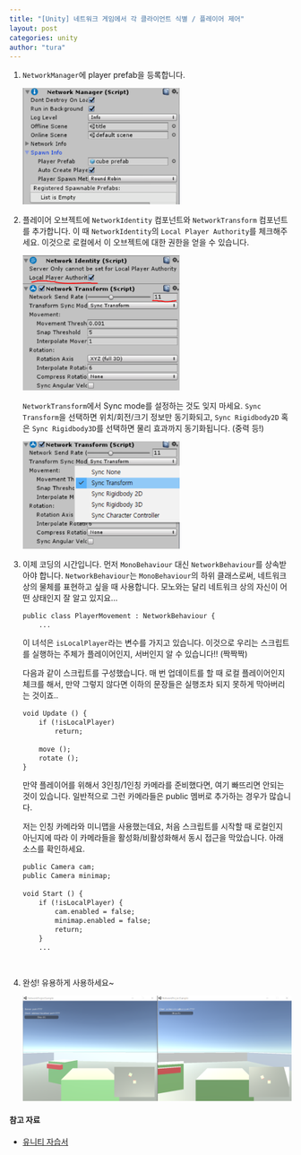```yaml
---
title: "[Unity] 네트워크 게임에서 각 클라이언트 식별 / 플레이어 제어"
layout: post
categories: unity
author: "tura"
---
```


1. `NetworkManager`에 player prefab을 등록합니다.

   <img src="/images/2017/unity-network-player-movement/network-manager-spawn.PNG" width="280" />

   <br/>

2. 플레이어 오브젝트에 `NetworkIdentity` 컴포넌트와 `NetworkTransform` 컴포넌트를 추가합니다.
   이 때 `NetworkIdentity`의 `Local Player Authority`를 체크해주세요.
   이것으로 로컬에서 이 오브젝트에 대한 권한을 얻을 수 있습니다.

   <img src="/images/2017/unity-network-player-movement/player-components.PNG" width="280" />

   `NetworkTransform`에서 Sync mode를 설정하는 것도 잊지 마세요.
   `Sync Transform`을 선택하면 위치/회전/크기 정보만 동기화되고,
   `Sync Rigidbody2D` 혹은 `Sync Rigidbody3D`를 선택하면 물리 효과까지 동기화됩니다. (중력 등!)

   <img src="/images/2017/unity-network-player-movement/player-components-network-transform.png" width="280" />

   <br/>

3. 이제 코딩의 시간입니다. 먼저 `MonoBehaviour` 대신 `NetworkBehaviour`를 상속받아야 합니다.
   `NetworkBehaviour`는 `MonoBehaviour`의 하위 클래스로써, 네트워크 상의 물체를 표현하고 싶을 때 사용합니다.
   모노와는 달리 네트워크 상의 자신이 어떤 상태인지 잘 알고 있지요...

   ```
   public class PlayerMovement : NetworkBehaviour {
       ...
   ```

   이 녀석은 `isLocalPlayer`라는 변수를 가지고 있습니다. 이것으로 우리는
   스크립트를 실행하는 주체가 플레이어인지, 서버인지 알 수 있습니다!! (짝짝짝)

   다음과 같이 스크립트를 구성했습니다. 매 번 업데이트를 할 때 로컬 플레이어인지 체크를 해서,
   만약 그렇지 않다면 이하의 문장들은 실행조차 되지 못하게 막아버리는 것이죠..

   ```
   void Update () {
       if (!isLocalPlayer)
           return;

       move ();
       rotate ();
   }
   ```

   만약 플레이어를 위해서 3인칭/1인칭 카메라를 준비했다면, 여기 빠뜨리면 안되는 것이 있습니다.
   일반적으로 그런 카메라들은 public 멤버로 추가하는 경우가 많습니다.

   저는 인칭 카메라와 미니맵을 사용했는데요, 처음 스크립트를 시작할 때 로컬인지 아닌지에 따라
   이 카메라들을 활성화/비활성화해서 동시 접근을 막았습니다. 아래 소스를 확인하세요.

   ```
   public Camera cam;
   public Camera minimap;

   void Start () {
       if (!isLocalPlayer) {
           cam.enabled = false;
           minimap.enabled = false;
           return;
       }
       ...
   ```

   <br/>

4. 완성! 유용하게 사용하세요~

   <img src="/images/2017/unity-network-player-movement/network-player-movement-sample.PNG" width="800" />

   <br/>


#### 참고 자료
 - [유니티 자습서](https://unity3d.com/kr/learn/tutorials/topics/multiplayer-networking/identifying-local-player?playlist=29690)
